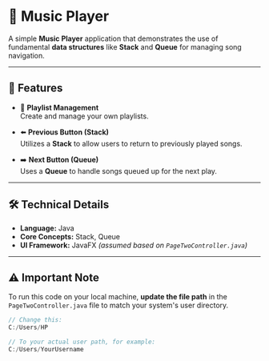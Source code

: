# 🎵 Music Player

A simple **Music Player** application that demonstrates the use of fundamental **data structures** like **Stack** and **Queue** for managing song navigation.

---

## 🎼 Features

- 📂 **Playlist Management**  
  Create and manage your own playlists.

- ⬅️ **Previous Button (Stack)**  
  Utilizes a **Stack** to allow users to return to previously played songs.

- ➡️ **Next Button (Queue)**  
  Uses a **Queue** to handle songs queued up for the next play.

---

## 🛠️ Technical Details

- **Language:** Java  
- **Core Concepts:** Stack, Queue  
- **UI Framework:** JavaFX *(assumed based on `PageTwoController.java`)*

---

## ⚠️ Important Note

To run this code on your local machine, **update the file path** in the `PageTwoController.java` file to match your system's user directory.

```java
// Change this:
C:/Users/HP

// To your actual user path, for example:
C:/Users/YourUsername
